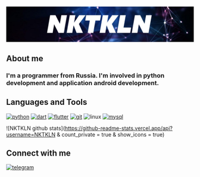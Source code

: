 ![Header](https://github.com/NKTKLN/NKTKLN/blob/main/attachments/background.jpg)

## About me
### I'm a programmer from Russia. I'm involved in python development and application android development.

## Languages and Tools
<p><a href="https://www.python.org/"><img src="https://devicons.github.io/devicon/devicon.git/icons/python/python-original.svg" alt="python" width="30" height="30"/></a>
<a href="https://dart.dev/"><img src="https://www.vectorlogo.zone/logos/dartlang/dartlang-icon.svg" alt="dart" width="30" height="30"/></a>
<a href="https://flutter.dev/"><img src="https://www.vectorlogo.zone/logos/flutterio/flutterio-icon.svg" alt="flutter" width="30" height="30"/></a>
<a href="https://git-scm.com/"><img src="https://www.vectorlogo.zone/logos/git-scm/git-scm-icon.svg" alt="git" width="30" height="30"/></a>
<img src="https://devicons.github.io/devicon/devicon.git/icons/linux/linux-original.svg" alt="linux" width="30" height="30"/>
<a href="https://www.mysql.com/"><img src="https://devicons.github.io/devicon/devicon.git/icons/mysql/mysql-original-wordmark.svg" alt="mysql" width="30" height="30"/></a></p>

![NKTKLN github stats](https://github-readme-stats.vercel.app/api?username=NKTKLN & count_private = true & show_icons = true)

## Connect with me
<a href="https://t.me/NKTKLN"><img src="https://img.icons8.com/fluent/144/000000/telegram-app.png" alt="telegram" width="44" height="44"/></a>
